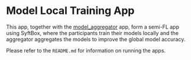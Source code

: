 # Model Local Training App

This app, together with the [model_aggregator](https://github.com/OpenMined/model_aggregator) app, form a semi-FL app using SyftBox, where the participants train their models locally and the aggregator aggregates the models to improve the global model accuracy.

Please refer to the `README.md` for information on running the apps.
